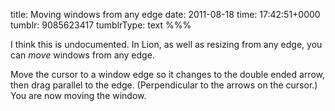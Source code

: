 title: Moving windows from any edge
date: 2011-08-18
time: 17:42:51+0000
tumblr: 9085623417
tumblrType: text
%%%

I think this is undocumented. In Lion, as well as resizing from any edge, you can *move* windows from any edge. 

Move the cursor to a window edge so it changes to the double ended arrow, then drag parallel to the edge. (Perpendicular to the arrows on the cursor.) You are now moving the window. 

